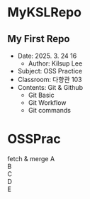 # MyKSLRepo
## My First Repo
- Date: 2025. 3. 24 16  
    - Author: Kilsup Lee  
- Subject: OSS Practice  
- Classroom: 다향관 103
- Contents: Git & Github
    - Git Basic  
    - Git Workflow  
    - Git commands  
# OSSPrac
fetch & merge
A  
B  
C  
D  
E  